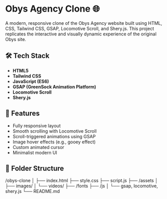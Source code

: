 # Obys Agency Clone 🌐

A modern, responsive clone of the Obys Agency website built using HTML, CSS, Tailwind CSS, GSAP, Locomotive Scroll, and Shery.js. This project replicates the interactive and visually dynamic experience of the original Obys site.

## 🛠️ Tech Stack

- **HTML5**
- **Tailwind CSS**
- **JavaScript (ES6)**
- **GSAP (GreenSock Animation Platform)**
- **Locomotive Scroll**
- **Shery.js**

## 🎯 Features

- Fully responsive layout
- Smooth scrolling with Locomotive Scroll
- Scroll-triggered animations using GSAP
- Image hover effects (e.g., gooey effect)
- Custom animated cursor
- Minimalist modern UI

## 📂 Folder Structure
/obys-clone
│
├── index.html
├── style.css
├── script.js
├── /assets
│ ├── images/
│ └── videos/
├── /fonts
├── /js
│ └── gsap, locomotive, shery.js
└── README.md

